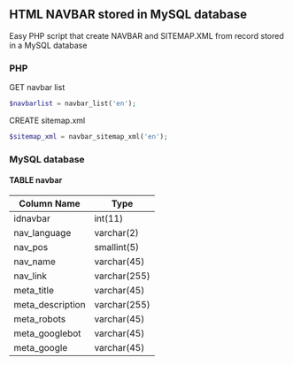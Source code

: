 ## HTML NAVBAR stored in MySQL database

Easy PHP script that create NAVBAR and SITEMAP.XML from record stored in a MySQL database

### PHP
GET navbar list
```php
$navbarlist = navbar_list('en');
```

CREATE sitemap.xml
```php
$sitemap_xml = navbar_sitemap_xml('en');
```

### MySQL database
#### TABLE navbar
| Column Name      | Type         |
| ---------------- | ------------ |
| idnavbar         | int(11)      |
| nav_language     | varchar(2)   |
| nav_pos          | smallint(5)  |
| nav_name         | varchar(45)  |
| nav_link         | varchar(255) |
| meta_title       | varchar(45)  |
| meta_description | varchar(255) |
| meta_robots      | varchar(45)  |
| meta_googlebot   | varchar(45)  |
| meta_google      | varchar(45)  |

